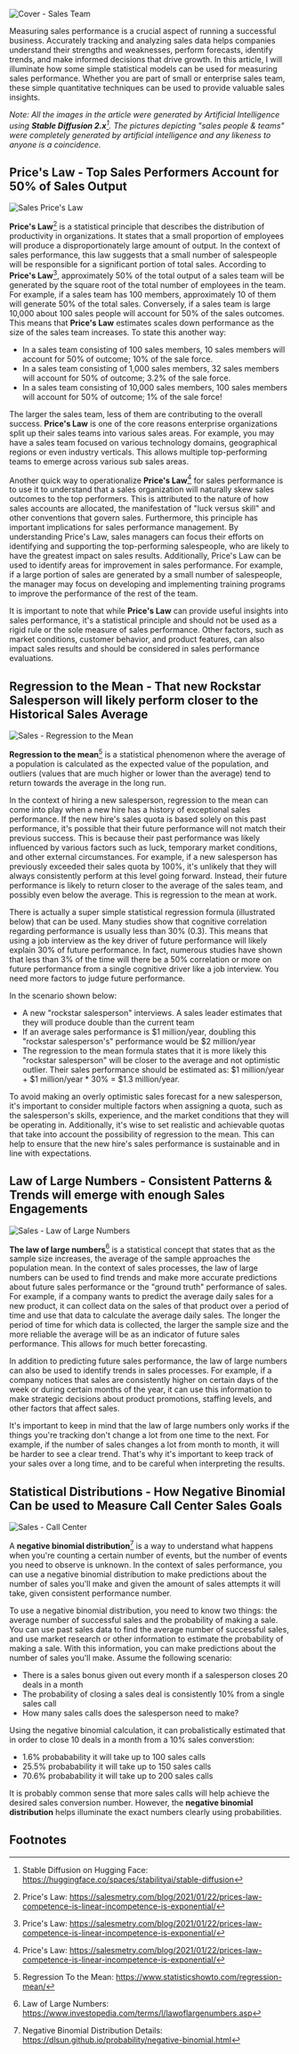 ![Cover - Sales Team](https://raw.githubusercontent.com/bartczernicki/Articles/main/20230129-MeasuringSalesPerformanceUsingSimpleStatisticalModels/Image-CoverofSalesTeam.png)

Measuring sales performance is a crucial aspect of running a successful business. Accurately tracking and analyzing sales data helps companies understand their strengths and weaknesses, perform forecasts, identify trends, and make informed decisions that drive growth. In this article, I will illuminate how some simple statistical models can be used for measuring sales performance. Whether you are part of small or enterprise sales team, these simple quantitative techniques can be used to provide valuable sales insights.

*Note: All the images in the article were generated by Artificial Intelligence using **Stable Diffusion 2.x**[^1]. The pictures depicting "sales people & teams" were completely generated by artificial intelligence and any likeness to anyone is a coincidence.*

## Price's Law - Top Sales Performers Account for 50% of Sales Output

![Sales Price's Law](https://raw.githubusercontent.com/bartczernicki/Articles/main/20230129-MeasuringSalesPerformanceUsingSimpleStatisticalModels/Image-SalesPricesLaw.png)

**Price's Law**[^2] is a statistical principle that describes the distribution of productivity in organizations. It states that a small proportion of employees will produce a disproportionately large amount of output. In the context of sales performance, this law suggests that a small number of salespeople will be responsible for a significant portion of total sales. According to **Price's Law**[^2], approximately 50% of the total output of a sales team will be generated by the square root of the total number of employees in the team. For example, if a sales team has 100 members, approximately 10 of them will generate 50% of the total sales. Conversely, if a sales team is large 10,000 about 100 sales people will account for 50% of the sales outcomes. This means that **Price's Law** estimates scales down performance as the size of the sales team increases. To state this another way:  
- In a sales team consisting of 100 sales members, 10 sales members will account for 50% of outcome; 10% of the sale force.
- In a sales team consisting of 1,000 sales members, 32 sales members will account for 50% of outcome; 3.2% of the sale force.
- In a sales team consisting of 10,000 sales members, 100 sales members will account for 50% of outcome; 1% of the sale force!

The larger the sales team, less of them are contributing to the overall success. **Price's Law** is one of the core reasons enterprise organizations split up their sales teams into various sales areas. For example, you may have a sales team focused on various technology domains, geographical regions or even industry verticals. This allows multiple top-performing teams to emerge across various sub sales areas. 

Another quick way to operationalize **Price's Law**[^2] for sales performance is to use it to understand that a sales organization will naturally skew sales outcomes to the top performers. This is attributed to the nature of how sales accounts are allocated, the manifestation of "luck versus skill" and other conventions that govern sales. Furthermore, this principle has important implications for sales performance management. By understanding Price's Law, sales managers can focus their efforts on identifying and supporting the top-performing salespeople, who are likely to have the greatest impact on sales results. Additionally, Price's Law can be used to identify areas for improvement in sales performance. For example, if a large portion of sales are generated by a small number of salespeople, the manager may focus on developing and implementing training programs to improve the performance of the rest of the team.

It is important to note that while **Price's Law** can provide useful insights into sales performance, it's a statistical principle and should not be used as a rigid rule or the sole measure of sales performance. Other factors, such as market conditions, customer behavior, and product features, can also impact sales results and should be considered in sales performance evaluations.

## Regression to the Mean - That new Rockstar Salesperson will likely perform closer to the Historical Sales Average

![Sales - Regression to the Mean](https://raw.githubusercontent.com/bartczernicki/Articles/main/20230129-MeasuringSalesPerformanceUsingSimpleStatisticalModels/Image-SalesRegressionToMean.png)

**Regression to the mean**[^4] is a statistical phenomenon where the average of a population is calculated as the expected value of the population, and outliers (values that are much higher or lower than the average) tend to return towards the average in the long run.  

In the context of hiring a new salesperson, regression to the mean can come into play when a new hire has a history of exceptional sales performance. If the new hire's sales quota is based solely on this past performance, it's possible that their future performance will not match their previous success. This is because their past performance was likely influenced by various factors such as luck, temporary market conditions, and other external circumstances. For example, if a new salesperson has previously exceeded their sales quota by 100%, it's unlikely that they will always consistently perform at this level going forward. Instead, their future performance is likely to return closer to the average of the sales team, and possibly even below the average. This is regression to the mean at work.  

There is actually a super simple statistical regression formula (illustrated below) that can be used. Many studies show that cognitive correlation regarding performance is usually less than 30% (0.3). This means that using a job interview as the key driver of future performance will likely explain 30% of future performance. In fact, numerous studies have shown that less than 3% of the time will there be a 50% correlation or more on future performance from a single cognitive driver like a job interview. You need more factors to judge future performance.

In the scenario shown below:  
- A new "rockstar salesperson" interviews. A sales leader estimates that they will produce double than the current team
- If an average sales performance is $1 million/year, doubling this "rockstar salesperson's" performance would be $2 million/year
- The regression to the mean formula states that it is more likely this "rockstar salesperson" will be closer to the average and not optimistic outlier. Their sales performance should be estimated as: $1 million/year + $1 million/year * 30% = $1.3 million/year.

To avoid making an overly optimistic sales forecast for a new salesperson, it's important to consider multiple factors when assigning a quota, such as the salesperson's skills, experience, and the market conditions that they will be operating in. Additionally, it's wise to set realistic and achievable quotas that take into account the possibility of regression to the mean. This can help to ensure that the new hire's sales performance is sustainable and in line with expectations.  


## Law of Large Numbers - Consistent Patterns & Trends will emerge with enough Sales Engagements

![Sales - Law of Large Numbers](https://raw.githubusercontent.com/bartczernicki/Articles/main/20230129-MeasuringSalesPerformanceUsingSimpleStatisticalModels/Image-SalesLawOfLargeNumbers.png)

**The law of large numbers**[^5] is a statistical concept that states that as the sample size increases, the average of the sample approaches the population mean. In the context of sales processes, the law of large numbers can be used to find trends and make more accurate predictions about future sales performance or the "ground truth" performance of sales. For example, if a company wants to predict the average daily sales for a new product, it can collect data on the sales of that product over a period of time and use that data to calculate the average daily sales. The longer the period of time for which data is collected, the larger the sample size and the more reliable the average will be as an indicator of future sales performance. This allows for much better forecasting.

In addition to predicting future sales performance, the law of large numbers can also be used to identify trends in sales processes. For example, if a company notices that sales are consistently higher on certain days of the week or during certain months of the year, it can use this information to make strategic decisions about product promotions, staffing levels, and other factors that affect sales.

It's important to keep in mind that the law of large numbers only works if the things you're tracking don't change a lot from one time to the next. For example, if the number of sales changes a lot from month to month, it will be harder to see a clear trend. That's why it's important to keep track of your sales over a long time, and to be careful when interpreting the results.


## Statistical Distributions - How Negative Binomial Can be used to Measure Call Center Sales Goals

![Sales - Call Center](https://raw.githubusercontent.com/bartczernicki/Articles/main/20230129-MeasuringSalesPerformanceUsingSimpleStatisticalModels/Image-SalesCallCenter.png)

A **negative binomial distribution**[^6] is a way to understand what happens when you're counting a certain number of events, but the number of events you need to observe is unknown. In the context of sales performance, you can use a negative binomial distribution to make predictions about the number of sales you'll make and given the amount of sales attempts it will take, given consistent performance number.  

To use a negative binomial distribution, you need to know two things: the average number of successful sales and the probability of making a sale. You can use past sales data to find the average number of successful sales, and use market research or other information to estimate the probability of making a sale.  With this information, you can make predictions about the number of sales you'll make. Assume the following scenario:
- There is a sales bonus given out every month if a salesperson closes 20 deals in a month
- The probability of closing a sales deal is consistently 10% from a single sales call
- How many sales calls does the salesperson need to make?

Using the negative binomial calculation, it can probalistically estimated that in order to close 10 deals in a month from a 10% sales converstion:  
- 1.6%  probabability it will take up to 100 sales calls
- 25.5% probabability it will take up to 150 sales calls
- 70.6% probabability it will take up to 200 sales calls

It is probably common sense that more sales calls will help achieve the desired sales conversion number. However, the **negative binomial distribution** helps illuminate the exact numbers clearly using probabilities. 



## Footnotes
[^1]: Stable Diffusion on Hugging Face: https://huggingface.co/spaces/stabilityai/stable-diffusion 
[^2]: Price's Law: https://salesmetry.com/blog/2021/01/22/prices-law-competence-is-linear-incompetence-is-exponential/  
[^3]: Price's Law - Jordan Peterson Video: https://www.youtube.com/watch?v=8z3OZ7QuJE0  
[^4]: Regression To the Mean: https://www.statisticshowto.com/regression-mean/  
[^5]: Law of Large Numbers: https://www.investopedia.com/terms/l/lawoflargenumbers.asp  
[^6]: Negative Binomial Distribution Details: https://dlsun.github.io/probability/negative-binomial.html  

